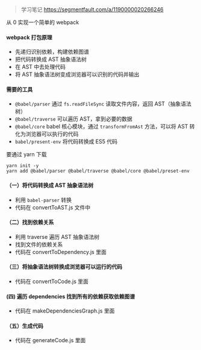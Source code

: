 >学习笔记
https://segmentfault.com/a/1190000020266246

从 0 实现一个简单的 webpack

#### webpack 打包原理
- 先递归识别依赖，构建依赖图谱
- 把代码转换成 AST 抽象语法树
- 在 AST 中去处理代码
- 将 AST 抽象语法树变成浏览器可以识别的代码并输出

#### 需要的工具
- `@babel/parser` 通过 `fs.readFileSync` 读取文件内容，返回 AST（抽象语法树）
- `@babel/traverse` 可以遍历 AST，拿到必要的数据
- `@babel/core` babel 核心模块，通过 `transformFromAst` 方法，可以将 AST 转化为浏览器可以执行的代码
- `babel/present-env` 将代码转换成 ES5 代码

要通过 yarn 下载
```
yarn init -y
yarn add @babel/parser @babel/traverse @babel/core @babel/preset-env 
```

#### （一）将代码转换成 AST 抽象语法树
- 利用 `babel-parser` 转换
- 代码在 convertToAST.js 文件中

#### （二）找到依赖关系
- 利用 traverse 遍历 AST 抽象语法树
- 找到文件的依赖关系
- 代码在 convertToDependency.js 里面

#### （三）将抽象语法树转换成浏览器可以运行的代码
- 代码在 convertToCode.js 里面

#### (四) 遍历 dependencies 找到所有的依赖获取依赖图谱
- 代码在 makeDependenciesGraph.js 里面

#### （五）生成代码
- 代码在 generateCode.js 里面
